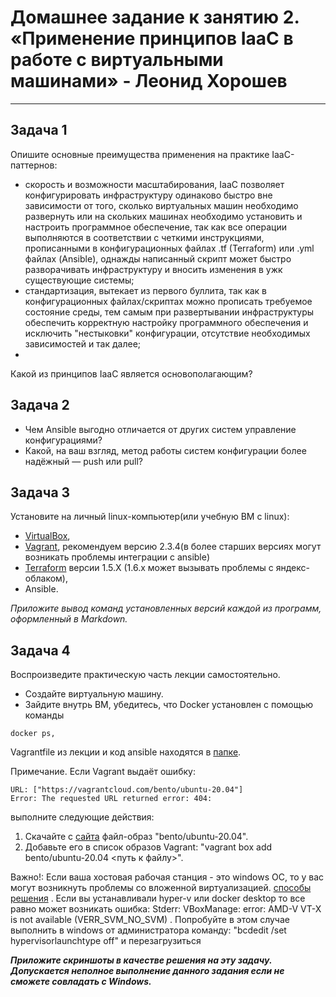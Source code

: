 
# Домашнее задание к занятию 2. «Применение принципов IaaC в работе с виртуальными машинами» - Леонид Хорошев

---

## Задача 1

Опишите основные преимущества применения на практике IaaC-паттернов:
- скорость и возможности масштабирования, IaaC позволяет конфигурировать инфраструктуру одинаково быстро вне зависимости от того, сколько виртуальных машин необходимо развернуть или на скольких машинах необходимо установить и настроить программное обеспечение, так как все операции выполняются в соответствии с четкими инструкциями, прописанными в конфигурационных файлах .tf (Terraform) или .yml файлах (Ansible), однажды написанный скрипт может быстро разворачивать инфраструктуру и вносить изменения в ужк существующие системы;
- стандартизация, вытекает из первого буллита, так как в конфигурационных файлах/скриптах можно прописать требуемое состояние среды, тем самым при развертывании инфраструктуры обеспечить корректную настройку программного обеспечения и исключить "нестыковки" конфигурации, отсутствие необходимых зависимостей и так далее;
- 

Какой из принципов IaaC является основополагающим?

## Задача 2

- Чем Ansible выгодно отличается от других систем управление конфигурациями?
- Какой, на ваш взгляд, метод работы систем конфигурации более надёжный — push или pull?

## Задача 3

Установите на личный linux-компьютер(или учебную ВМ с linux):

- [VirtualBox](https://www.virtualbox.org/),
- [Vagrant](https://github.com/netology-code/devops-materials), рекомендуем версию 2.3.4(в более старших версиях могут возникать проблемы интеграции с ansible)
- [Terraform](https://github.com/netology-code/devops-materials/blob/master/README.md)  версии 1.5.Х (1.6.х может вызывать проблемы с яндекс-облаком),
- Ansible.

*Приложите вывод команд установленных версий каждой из программ, оформленный в Markdown.*

## Задача 4 

Воспроизведите практическую часть лекции самостоятельно.

- Создайте виртуальную машину.
- Зайдите внутрь ВМ, убедитесь, что Docker установлен с помощью команды
```
docker ps,
```
Vagrantfile из лекции и код ansible находятся в [папке](https://github.com/netology-code/virt-homeworks/tree/virt-11/05-virt-02-iaac/src).

Примечание. Если Vagrant выдаёт ошибку:
```
URL: ["https://vagrantcloud.com/bento/ubuntu-20.04"]     
Error: The requested URL returned error: 404:
```

выполните следующие действия:

1. Скачайте с [сайта](https://app.vagrantup.com/bento/boxes/ubuntu-20.04) файл-образ "bento/ubuntu-20.04".
2. Добавьте его в список образов Vagrant: "vagrant box add bento/ubuntu-20.04 <путь к файлу>".

Важно!: Если ваша хостовая рабочая станция - это windows ОС, то у вас могут возникнуть проблемы со вложенной виртуализацией.  [способы решения](https://www.comss.ru/page.php?id=7726)  . Если вы устанавливали hyper-v или docker desktop то  все равно может возникать ошибка: Stderr: VBoxManage: error: AMD-V VT-X is not available (VERR_SVM_NO_SVM) . Попробуйте в этом случае выполнить в windows от администратора команду: "bcdedit /set hypervisorlaunchtype off" и перезагрузиться

***Приложите скриншоты в качестве решения на эту задачу. Допускается неполное выполнение данного задания если не сможете совладать с Windows.*** 

